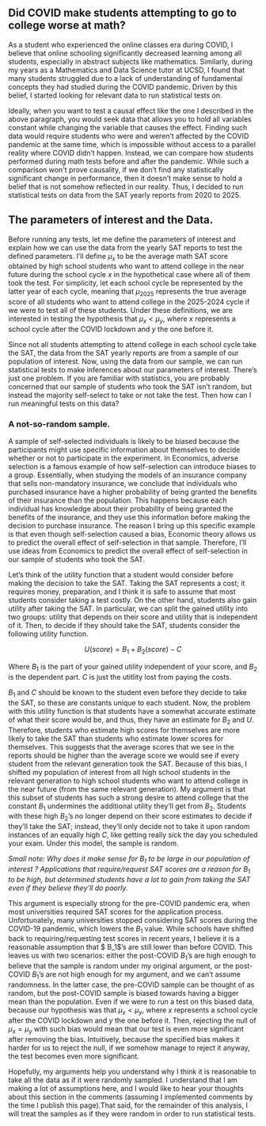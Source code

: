 ## Did COVID make students attempting to go to college worse at math?

As a student who experienced the online classes era during COVID, I believe that online schooling significantly decreased learning among all students, especially in abstract subjects like mathematics. Similarly, during my years as a Mathematics and Data Science tutor at UCSD, I found that many students struggled due to a lack of understanding of fundamental concepts they had studied during the COVID pandemic. Driven by this belief, I started looking for relevant data to run statistical tests on.

Ideally, when you want to test a causal effect like the one I described in the above paragraph, you would seek data that allows you to hold all variables constant while changing the variable that causes the effect. Finding such data would require students who were and weren’t affected by the COVID pandemic at the same time, which is impossible without access to a parallel reality where COVID didn’t happen. Instead, we can compare how students performed during math tests before and after the pandemic. While such a comparison won't prove causality, if we don’t find any statistically significant change in performance, then it doesn’t make sense to hold a belief that is not somehow reflected in our reality. Thus, I decided to run statistical tests on data from the SAT yearly reports from 2020 to 2025. 

## The parameters of interest and the Data.

Before running any tests, let me define the parameters of interest and explain how we can use the data from the yearly SAT reports to test the defined parameters. I’ll define $\mu_x$ to be the average math SAT score obtained by high school students who want to attend college in the near future during the school cycle $x$ in the hypothetical case where all of them took the test. For simplicity, let each school cycle be represented by the latter year of each cycle, meaning that $\mu_{2025}$ represents the true average score of all students who want to attend college in the 2025-2024 cycle if we were to test all of these students. Under these definitions, we are interested in testing the hypothesis that  $\mu_x < \mu_y$, where $x$ represents a school cycle after the COVID lockdown and $y$ the one before it. 

Since not all students attempting to attend college in each school cycle take the SAT, the data from the SAT yearly reports are from a sample of our population of interest. Now, using the data from our sample, we can run statistical tests to make inferences about our parameters of interest. There’s just one problem. If you are familiar with statistics, you are probably concerned that our sample of students who took the SAT isn’t random, but instead the majority self-select to take or not take the test. Then how can I run meaningful tests on this data?

### A not-so-random sample.

A sample of self-selected individuals is likely to be biased because the participants might use specific information about themselves to decide whether or not to participate in the experiment. In Economics, adverse selection is a famous example of how self-selection can introduce biases to a group. Essentially, when studying the models of an insurance company that sells non-mandatory insurance, we conclude that individuals who purchased insurance have a higher probability of being granted the benefits of their insurance than the population. This happens because each individual has knowledge about their probability of being granted the benefits of the insurance, and they use this information before making the decision to purchase insurance. The reason I bring up this specific example is that even though self-selection caused a bias, Economic theory allows us to predict the overall effect of self-selection in that sample. Therefore, I’ll use ideas from Economics to predict the overall effect of self-selection in our sample of students who took the SAT.

Let’s think of the utility function that a student would consider before making the decision to take the SAT. Taking the SAT represents a cost; it requires money, preparation, and I think it is safe to assume that most students consider taking a test costly. On the other hand, students also gain utility after taking the SAT. In particular, we can split the gained utility into two groups: utility that depends on their score and utility that is independent of it. Then, to decide if they should take the SAT, students consider the following utility function.

$$ U(score) = B_1 + B_2(score) - C $$

Where $B_1$ is the part of your gained utility independent of your score, and $B_2$ is the dependent part. $C$ is just the utitlity lost from paying the costs.


$B_1$ and $C$ should be known to the student even before they decide to take the SAT, so these are constants unique to each student. Now, the problem with this utility function is that students have a somewhat accurate estimate of what their score would be, and thus, they have an estimate for $B_2$ and $U$. Therefore, students who estimate high scores for themselves are more likely to take the SAT than students who estimate lower scores for themselves. This suggests that the average scores that we see in the reports should be higher than the average score we would see if every student from the relevant generation took the SAT.  Because of this bias, I shifted my population of interest from all high school students in the relevant generation to high school students who want to attend college in the near future (from the same relevant generation). My argument is that this subset of students has such a strong desire to attend college that the constant $B_1$ undermines the additional utility they’ll get from $B_2$. Students with these high $B_2$’s no longer depend on their score estimates to decide if they’ll take the SAT; instead, they’ll only decide not to take it upon random instances of an equally high $C$, like getting really sick the day you scheduled your exam. Under this model, the sample is random.

*Small note: Why does it make sense for  $B_1$ to be large  in our population of interest ? Applications that require/request SAT scores are a reason for $B_1$ to be high, but determined students have a lot to gain from taking the SAT even if they believe they’ll do poorly.*

This argument is especially strong for the pre-COVID pandemic era, when most universities required SAT scores for the application process. Unfortunately, many universities stopped considering SAT scores during the COVID-19 pandemic, which lowers the $B_1$ value. While schools have shifted back to requiring/requesting test scores in recent years, I believe it is a reasonable assumption that $ B_1$’s are still lower than before COVID. This leaves us with two scenarios: either the post-COVID $B_1$’s are high enough to believe that the sample is random under my original argument, or the post-COVID $B_1$’s are not high enough for my argument, and we can’t assume randomness. In the latter case, the pre-COVID sample can be thought of as random, but  the post-COVID sample is biased towards having a bigger mean than the population. Even if we were to run a test on this biased data, because our hypothesis was that $\mu_x < \mu_y$, where $x$ represents a school cycle after the COVID lockdown and $y$ the one before it. Then, rejecting the null of $\mu_x = \mu_y$ with such bias would mean that our test is even more significant after removing the bias. Intuitively, because the specified bias makes it harder for us to reject the null, if we somehow manage to reject it anyway, the test becomes even more significant. 

Hopefully, my arguments help you understand why I think it is reasonable to take all the data as if it were randomly sampled. I understand that I am making a lot of assumptions here, and I would like to hear your thoughts about this section in the comments (assuming I implemented comments by the time I publish this page).That said, for the remainder of this analysis, I will treat the samples as if they were random in order to run statistical tests.


